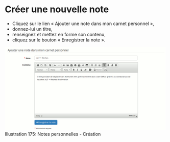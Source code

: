 # Créer une nouvelle note

* Cliquez sur le lien « Ajouter une note dans mon carnet personnel »,
* donnez-lui un titre,
* renseignez et mettez en forme son contenu,
* cliquez sur le bouton « Enregistrer la note ».

![](../../.gitbook/assets/image253%20%281%29.png)Illustration 175: Notes personnelles - Création

